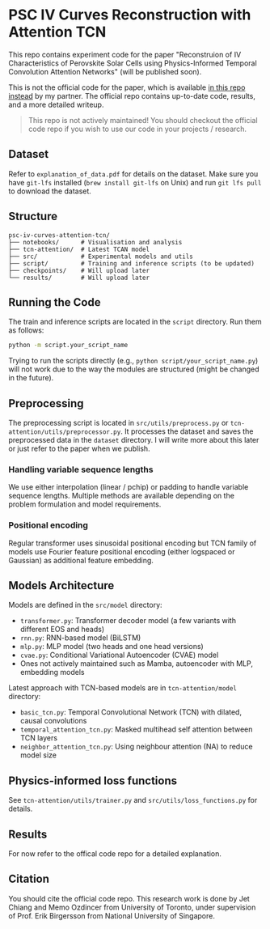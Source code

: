 # PSC IV Curves Reconstruction with Attention TCN

This repo contains experiment code for the paper "Reconstruion of IV Characteristics of Perovskite Solar Cells using Physics-Informed Temporal Convolution Attention Networks" (will be published soon).

This is not the official code for the paper, which is available [in this repo instead](https://github.com/memo-ozdincer/PINN-iV-curve-reconstruction) by my partner. The official repo contains up-to-date code, results, and a more detailed writeup.

> This repo is not actively maintained! You should checkout the official code repo if you wish to use our code in your projects / research.

## Dataset

Refer to `explanation_of_data.pdf` for details on the dataset. Make sure you have `git-lfs` installed (`brew install git-lfs` on Unix) and run `git lfs pull` to download the dataset.

## Structure

```plaintext
psc-iv-curves-attention-tcn/
├── notebooks/      # Visualisation and analysis
├── tcn-attention/  # Latest TCAN model
├── src/            # Experimental models and utils
├── script/         # Training and inference scripts (to be updated)
├── checkpoints/    # Will upload later
└── results/        # Will upload later
```

## Running the Code

The train and inference scripts are located in the `script` directory. Run them as follows:

```bash
python -m script.your_script_name
```

Trying to run the scripts directly (e.g., `python script/your_script_name.py`) will not work due to the way the modules are structured (might be changed in the future).

## Preprocessing

The preprocessing script is located in `src/utils/preprocess.py` or `tcn-attention/utils/preprocessor.py`. It processes the dataset and saves the preprocessed data in the `dataset` directory. I will write more about this later or just refer to the paper when we publish.

### Handling variable sequence lengths

We use either interpolation (linear / pchip) or padding to handle variable sequence lengths. Multiple methods are available depending on the problem formulation and model requirements.

### Positional encoding

Regular transformer uses sinusoidal positional encoding but TCN family of models use Fourier feature positional encoding (either logspaced or Gaussian) as additional feature embedding.

## Models Architecture

Models are defined in the `src/model` directory:

- `transformer.py`: Transformer decoder model (a few variants with different EOS and heads)
- `rnn.py`: RNN-based model (BiLSTM)
- `mlp.py`: MLP model (two heads and one head versions)
- `cvae.py`: Conditional Variational Autoencoder (CVAE) model
- Ones not actively maintained such as Mamba, autoencoder with MLP, embedding models

Latest approach with TCN-based models are in `tcn-attention/model` directory:

- `basic_tcn.py`: Temporal Convolutional Network (TCN) with dilated, causal convolutions
- `temporal_attention_tcn.py`: Masked multihead self attention between TCN layers
- `neighbor_attention_tcn.py`: Using neighbour attention (NA) to reduce model size

## Physics-informed loss functions

See `tcn-attention/utils/trainer.py` and `src/utils/loss_functions.py` for details.

## Results

For now refer to the offical code repo for a detailed explanation.

## Citation

You should cite the official code repo. This research work is done by Jet Chiang and Memo Ozdincer from University of Toronto, under supervision of Prof. Erik Birgersson from National University of Singapore.
